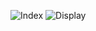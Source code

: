 ![Index](https://github.com/user-attachments/assets/22a299f7-5421-483a-aa00-16a2cc569804)
![Display](https://github.com/user-attachments/assets/e1add1c6-68d1-444d-afa8-50b6ea72ae95)
